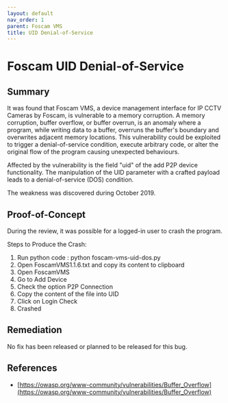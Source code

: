 ```yaml
---
layout: default
nav_order: 1
parent: Foscam VMS
title: UID Denial-of-Service
---
```

# Foscam UID Denial-of-Service

## Summary

It was found that Foscam VMS, a device management interface for IP CCTV Cameras by Foscam, is vulnerable to a memory corruption. A memory corruption, buffer overflow, or buffer overrun, is an anomaly where a program, while writing data to a buffer, overruns the buffer's boundary and overwrites adjacent memory locations. This vulnerability could be exploited to trigger a denial-of-service condition, execute arbitrary code, or alter the original flow of the program causing unexpected behaviours.

Affected by the vulnerability is the field "uid" of the add P2P device functionality. The manipulation of the UID parameter with a crafted payload leads to a denial-of-service (DOS) condition. 

The weakness was discovered during October 2019.

## Proof-of-Concept

During the review, it was possible for a logged-in user to crash the program.

Steps to Produce the Crash: 

1. Run python code : python foscam-vms-uid-dos.py
2. Open FoscamVMS1.1.6.txt and copy its content to clipboard
3. Open FoscamVMS
4. Go to Add Device
5. Check the option P2P Connection
6. Copy the content of the file into UID
7. Click on Login Check
8. Crashed

## Remediation

No fix has been released or planned to be released for this bug. 

## References

* [https://owasp.org/www-community/vulnerabilities/Buffer_Overflow](https://owasp.org/www-community/vulnerabilities/Buffer_Overflow)